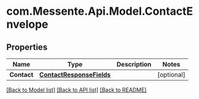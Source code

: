 # com.Messente.Api.Model.ContactEnvelope
## Properties

Name | Type | Description | Notes
------------ | ------------- | ------------- | -------------
**Contact** | [**ContactResponseFields**](ContactResponseFields.md) |  | [optional] 

[[Back to Model list]](../README.md#documentation-for-models) [[Back to API list]](../README.md#documentation-for-api-endpoints) [[Back to README]](../README.md)

